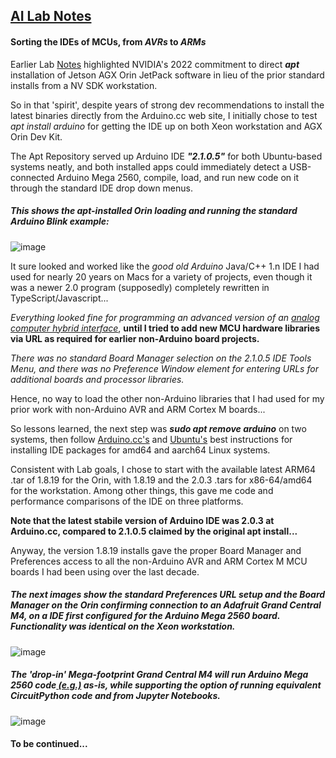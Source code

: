 ## <u>AI Lab Notes</u>

#### Sorting the IDEs of MCUs, from *AVRs* to *ARMs*

Earlier Lab [Notes](https://github.com/rtrelease/Jetson-Symbolics/blob/main/OrinInstall2Graal.md) highlighted NVIDIA's 2022 commitment to direct ***apt*** installation of Jetson AGX Orin JetPack software in lieu of the prior standard installs from a NV SDK workstation.

So in that 'spirit', despite years of strong dev recommendations to install the latest binaries directly from the Arduino.cc web site, I initially chose to test *apt install arduino* for getting the IDE up on both Xeon workstation and AGX Orin Dev Kit.

The Apt Repository served up Arduino IDE ***"2.1.0.5"*** for both Ubuntu-based systems neatly, and both installed apps could immediately detect a USB-connected Arduino Mega 2560, compile, load, and run new code on it through the standard IDE drop down menus.

##### *This shows the* apt-installed *Orin loading and running the standard Arduino Blink example:*
![image](https://user-images.githubusercontent.com/71346897/211949994-44ac7020-c0b0-4852-8e20-7837a2a7ff54.jpeg)

It sure looked and worked like the *good old Arduino* Java/C++ 1.n IDE I had used for nearly 20 years on Macs for a variety of projects, even though it was a newer 2.0 program (supposedly) completely rewritten in TypeScript/Javascript...

*Everything looked fine for programming an advanced version of an [analog computer hybrid interface](https://github.com/anabrid/hardware/tree/main/the-analog-thing/arduino_2650_hybrid_controller)*, **until I tried to add new MCU hardware libraries via URL as required for earlier non-Arduino board projects.**

*There was no standard Board Manager selection on the 2.1.0.5 IDE Tools Menu, and there was no Preference Window element for entering URLs for additional boards and processor libraries.*

Hence, no way to load the other non-Arduino libraries that I had used for my prior work with non-Arduino AVR and ARM Cortex M boards...

So lessons learned, the next step was ***sudo apt remove arduino*** on two systems, then follow [Arduino.cc's](https://www.arduino.cc/en/software) and [Ubuntu's](https://ubuntu.com/tutorials/install-the-arduino-ide) best instructions for installing IDE packages for amd64 and aarch64 Linux systems.

Consistent with Lab goals, I chose to start with the available latest ARM64 .tar of 1.8.19 for the Orin, with 1.8.19 and the 2.0.3 .tars for x86-64/amd64 for the workstation.  Among other things, this gave me code and performance comparisons of the IDE on three platforms.

**Note that the latest stabile version of Arduino IDE was 2.0.3 at Arduino.cc, compared to 2.1.0.5 claimed by the original apt install...**

Anyway, the version 1.8.19 installs gave the proper Board Manager and Preferences access to all the non-Arduino AVR and ARM Cortex M MCU boards I had been using over the last decade.

##### The next images show the standard Preferences URL setup and the Board Manager on the Orin confirming connection to an Adafruit Grand Central M4, on a IDE first configured for the Arduino Mega 2560 board.  Functionality was identical on the Xeon workstation.
![image](https://user-images.githubusercontent.com/71346897/211956552-4c7c4c3b-9cd2-4a77-b062-a73a1468c0d6.png)

##### The 'drop-in' Mega-footprint *Grand Central M4* will run Arduino Mega 2560 code[ (e.g.)](https://github.com/anabrid/hardware/tree/main/the-analog-thing/arduino_2650_hybrid_controller) as-is, while supporting the option of running equivalent CircuitPython code and from Jupyter Notebooks.
![image](https://user-images.githubusercontent.com/71346897/211956806-2b375334-26c8-40af-86b1-85cbf9144777.jpeg)


#### To be continued...
